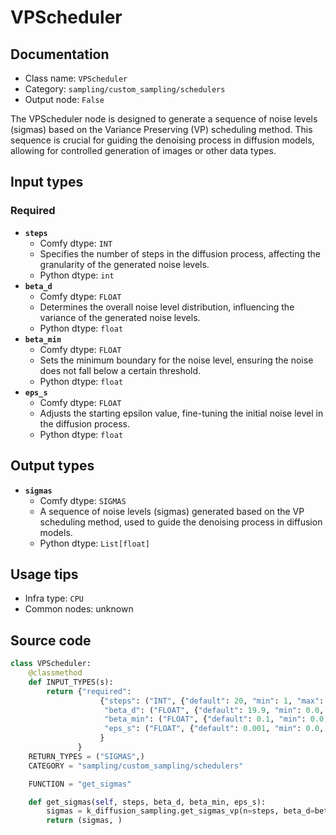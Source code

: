 # VPScheduler
## Documentation
- Class name: `VPScheduler`
- Category: `sampling/custom_sampling/schedulers`
- Output node: `False`

The VPScheduler node is designed to generate a sequence of noise levels (sigmas) based on the Variance Preserving (VP) scheduling method. This sequence is crucial for guiding the denoising process in diffusion models, allowing for controlled generation of images or other data types.
## Input types
### Required
- **`steps`**
    - Comfy dtype: `INT`
    - Specifies the number of steps in the diffusion process, affecting the granularity of the generated noise levels.
    - Python dtype: `int`
- **`beta_d`**
    - Comfy dtype: `FLOAT`
    - Determines the overall noise level distribution, influencing the variance of the generated noise levels.
    - Python dtype: `float`
- **`beta_min`**
    - Comfy dtype: `FLOAT`
    - Sets the minimum boundary for the noise level, ensuring the noise does not fall below a certain threshold.
    - Python dtype: `float`
- **`eps_s`**
    - Comfy dtype: `FLOAT`
    - Adjusts the starting epsilon value, fine-tuning the initial noise level in the diffusion process.
    - Python dtype: `float`
## Output types
- **`sigmas`**
    - Comfy dtype: `SIGMAS`
    - A sequence of noise levels (sigmas) generated based on the VP scheduling method, used to guide the denoising process in diffusion models.
    - Python dtype: `List[float]`
## Usage tips
- Infra type: `CPU`
- Common nodes: unknown


## Source code
```python
class VPScheduler:
    @classmethod
    def INPUT_TYPES(s):
        return {"required":
                    {"steps": ("INT", {"default": 20, "min": 1, "max": 10000}),
                     "beta_d": ("FLOAT", {"default": 19.9, "min": 0.0, "max": 1000.0, "step":0.01, "round": False}), #TODO: fix default values
                     "beta_min": ("FLOAT", {"default": 0.1, "min": 0.0, "max": 1000.0, "step":0.01, "round": False}),
                     "eps_s": ("FLOAT", {"default": 0.001, "min": 0.0, "max": 1.0, "step":0.0001, "round": False}),
                    }
               }
    RETURN_TYPES = ("SIGMAS",)
    CATEGORY = "sampling/custom_sampling/schedulers"

    FUNCTION = "get_sigmas"

    def get_sigmas(self, steps, beta_d, beta_min, eps_s):
        sigmas = k_diffusion_sampling.get_sigmas_vp(n=steps, beta_d=beta_d, beta_min=beta_min, eps_s=eps_s)
        return (sigmas, )

```
